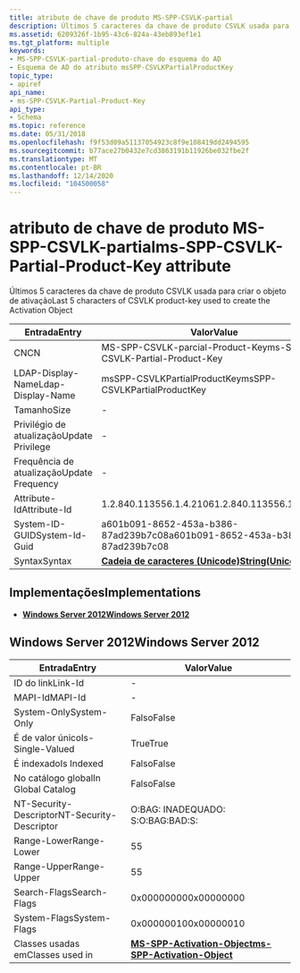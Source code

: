 ```yaml
---
title: atributo de chave de produto MS-SPP-CSVLK-partial
description: Últimos 5 caracteres da chave de produto CSVLK usada para criar o objeto de ativação
ms.assetid: 6209326f-1b95-43c6-824a-43eb893ef1e1
ms.tgt_platform: multiple
keywords:
- MS-SPP-CSVLK-partial-produto-chave do esquema do AD
- Esquema de AD do atributo msSPP-CSVLKPartialProductKey
topic_type:
- apiref
api_name:
- ms-SPP-CSVLK-Partial-Product-Key
api_type:
- Schema
ms.topic: reference
ms.date: 05/31/2018
ms.openlocfilehash: f9f53d09a51137054923c8f9e108419dd2494595
ms.sourcegitcommit: b77ace27b0432e7cd3863191b11926be032fbe2f
ms.translationtype: MT
ms.contentlocale: pt-BR
ms.lasthandoff: 12/14/2020
ms.locfileid: "104500058"
---
```

# <a name="ms-spp-csvlk-partial-product-key-attribute"></a><span data-ttu-id="3faf6-105">atributo de chave de produto MS-SPP-CSVLK-partial</span><span class="sxs-lookup"><span data-stu-id="3faf6-105">ms-SPP-CSVLK-Partial-Product-Key attribute</span></span>

<span data-ttu-id="3faf6-106">Últimos 5 caracteres da chave de produto CSVLK usada para criar o objeto de ativação</span><span class="sxs-lookup"><span data-stu-id="3faf6-106">Last 5 characters of CSVLK product-key used to create the Activation Object</span></span>



| <span data-ttu-id="3faf6-107">Entrada</span><span class="sxs-lookup"><span data-stu-id="3faf6-107">Entry</span></span> | <span data-ttu-id="3faf6-108">Valor</span><span class="sxs-lookup"><span data-stu-id="3faf6-108">Value</span></span> |
|-------------------|---------------------------------------------|
| <span data-ttu-id="3faf6-109">CN</span><span class="sxs-lookup"><span data-stu-id="3faf6-109">CN</span></span>                | <span data-ttu-id="3faf6-110">MS-SPP-CSVLK-parcial-Product-Key</span><span class="sxs-lookup"><span data-stu-id="3faf6-110">ms-SPP-CSVLK-Partial-Product-Key</span></span>            |
| <span data-ttu-id="3faf6-111">LDAP-Display-Name</span><span class="sxs-lookup"><span data-stu-id="3faf6-111">Ldap-Display-Name</span></span> | <span data-ttu-id="3faf6-112">msSPP-CSVLKPartialProductKey</span><span class="sxs-lookup"><span data-stu-id="3faf6-112">msSPP-CSVLKPartialProductKey</span></span>                |
| <span data-ttu-id="3faf6-113">Tamanho</span><span class="sxs-lookup"><span data-stu-id="3faf6-113">Size</span></span>              | \-                                          |
| <span data-ttu-id="3faf6-114">Privilégio de atualização</span><span class="sxs-lookup"><span data-stu-id="3faf6-114">Update Privilege</span></span>  | \-                                          |
| <span data-ttu-id="3faf6-115">Frequência de atualização</span><span class="sxs-lookup"><span data-stu-id="3faf6-115">Update Frequency</span></span>  | \-                                          |
| <span data-ttu-id="3faf6-116">Attribute-Id</span><span class="sxs-lookup"><span data-stu-id="3faf6-116">Attribute-Id</span></span>      | <span data-ttu-id="3faf6-117">1.2.840.113556.1.4.2106</span><span class="sxs-lookup"><span data-stu-id="3faf6-117">1.2.840.113556.1.4.2106</span></span>                     |
| <span data-ttu-id="3faf6-118">System-ID-GUID</span><span class="sxs-lookup"><span data-stu-id="3faf6-118">System-Id-Guid</span></span>    | <span data-ttu-id="3faf6-119">a601b091-8652-453a-b386-87ad239b7c08</span><span class="sxs-lookup"><span data-stu-id="3faf6-119">a601b091-8652-453a-b386-87ad239b7c08</span></span>        |
| <span data-ttu-id="3faf6-120">Syntax</span><span class="sxs-lookup"><span data-stu-id="3faf6-120">Syntax</span></span>            | [<span data-ttu-id="3faf6-121">**Cadeia de caracteres (Unicode)**</span><span class="sxs-lookup"><span data-stu-id="3faf6-121">**String(Unicode)**</span></span>](s-string-unicode.md) |



## <a name="implementations"></a><span data-ttu-id="3faf6-122">Implementações</span><span class="sxs-lookup"><span data-stu-id="3faf6-122">Implementations</span></span>

-   [<span data-ttu-id="3faf6-123">**Windows Server 2012**</span><span class="sxs-lookup"><span data-stu-id="3faf6-123">**Windows Server 2012**</span></span>](#windows-server-2012)

## <a name="windows-server-2012"></a><span data-ttu-id="3faf6-124">Windows Server 2012</span><span class="sxs-lookup"><span data-stu-id="3faf6-124">Windows Server 2012</span></span>



| <span data-ttu-id="3faf6-125">Entrada</span><span class="sxs-lookup"><span data-stu-id="3faf6-125">Entry</span></span> | <span data-ttu-id="3faf6-126">Valor</span><span class="sxs-lookup"><span data-stu-id="3faf6-126">Value</span></span> |
|------------------------|-------------------------------------------------------------------------|
| <span data-ttu-id="3faf6-127">ID do link</span><span class="sxs-lookup"><span data-stu-id="3faf6-127">Link-Id</span></span>                | \-                                                                      |
| <span data-ttu-id="3faf6-128">MAPI-Id</span><span class="sxs-lookup"><span data-stu-id="3faf6-128">MAPI-Id</span></span>                | \-                                                                      |
| <span data-ttu-id="3faf6-129">System-Only</span><span class="sxs-lookup"><span data-stu-id="3faf6-129">System-Only</span></span>            | <span data-ttu-id="3faf6-130">Falso</span><span class="sxs-lookup"><span data-stu-id="3faf6-130">False</span></span>                                                                   |
| <span data-ttu-id="3faf6-131">É de valor único</span><span class="sxs-lookup"><span data-stu-id="3faf6-131">Is-Single-Valued</span></span>       | <span data-ttu-id="3faf6-132">True</span><span class="sxs-lookup"><span data-stu-id="3faf6-132">True</span></span>                                                                    |
| <span data-ttu-id="3faf6-133">É indexado</span><span class="sxs-lookup"><span data-stu-id="3faf6-133">Is Indexed</span></span>             | <span data-ttu-id="3faf6-134">Falso</span><span class="sxs-lookup"><span data-stu-id="3faf6-134">False</span></span>                                                                   |
| <span data-ttu-id="3faf6-135">No catálogo global</span><span class="sxs-lookup"><span data-stu-id="3faf6-135">In Global Catalog</span></span>      | <span data-ttu-id="3faf6-136">Falso</span><span class="sxs-lookup"><span data-stu-id="3faf6-136">False</span></span>                                                                   |
| <span data-ttu-id="3faf6-137">NT-Security-Descriptor</span><span class="sxs-lookup"><span data-stu-id="3faf6-137">NT-Security-Descriptor</span></span> | <span data-ttu-id="3faf6-138">O:BAG: INADEQUADO: S:</span><span class="sxs-lookup"><span data-stu-id="3faf6-138">O:BAG:BAD:S:</span></span>                                                            |
| <span data-ttu-id="3faf6-139">Range-Lower</span><span class="sxs-lookup"><span data-stu-id="3faf6-139">Range-Lower</span></span>            | <span data-ttu-id="3faf6-140">5</span><span class="sxs-lookup"><span data-stu-id="3faf6-140">5</span></span>                                                                       |
| <span data-ttu-id="3faf6-141">Range-Upper</span><span class="sxs-lookup"><span data-stu-id="3faf6-141">Range-Upper</span></span>            | <span data-ttu-id="3faf6-142">5</span><span class="sxs-lookup"><span data-stu-id="3faf6-142">5</span></span>                                                                       |
| <span data-ttu-id="3faf6-143">Search-Flags</span><span class="sxs-lookup"><span data-stu-id="3faf6-143">Search-Flags</span></span>           | <span data-ttu-id="3faf6-144">0x00000000</span><span class="sxs-lookup"><span data-stu-id="3faf6-144">0x00000000</span></span>                                                              |
| <span data-ttu-id="3faf6-145">System-Flags</span><span class="sxs-lookup"><span data-stu-id="3faf6-145">System-Flags</span></span>           | <span data-ttu-id="3faf6-146">0x00000010</span><span class="sxs-lookup"><span data-stu-id="3faf6-146">0x00000010</span></span>                                                              |
| <span data-ttu-id="3faf6-147">Classes usadas em</span><span class="sxs-lookup"><span data-stu-id="3faf6-147">Classes used in</span></span>        | [<span data-ttu-id="3faf6-148">**MS-SPP-Activation-Object**</span><span class="sxs-lookup"><span data-stu-id="3faf6-148">**ms-SPP-Activation-Object**</span></span>](c-msspp-activationobject.md)<br/> |



 

 





